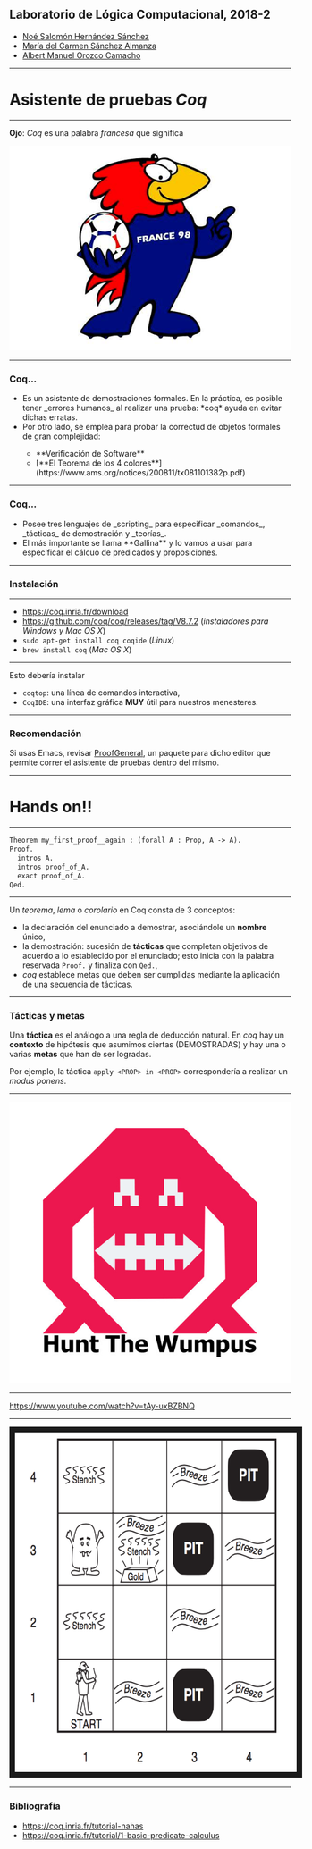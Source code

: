 ## Laboratorio de Lógica Computacional, 2018-2

- [Noé Salomón Hernández Sánchez](mailto:no.hernan@gmail.com)
- [María del Carmen Sánchez Almanza](mailto:carmensanchez@ciencias.unam.mx)
- [Albert Manuel Orozco Camacho](mailto:alorozco53@ciencias.unam.mx)


---

# Asistente de pruebas _Coq_

---

**Ojo**: _Coq_ es una palabra *francesa* que significa

![gallo](assets/img/gallo.jpg)

---

### Coq...

<ul>
	<li class="fragment">
		Es un asistente de demostraciones formales. En la práctica, es posible
		tener _errores humanos_ al realizar una prueba: *coq* ayuda en evitar
		dichas erratas.
	</li>
	<li class="fragment">
		Por otro lado, se emplea para probar la correctud de objetos formales de
		gran complejidad:
	</li>
	<ul>
  		<li class="fragment">**Verificación de Software**</li>
  		<li class="fragment">
		[**El Teorema de los 4 colores**](https://www.ams.org/notices/200811/tx081101382p.pdf)
		</li>
	</ul>
</ul>

---

### Coq...

<ul>
	<li class="fragment">
		Posee tres lenguajes de _scripting_ para especificar
		_comandos_, _tácticas_ de demostración y _teorías_.
	</li>
	<li class="fragment">
		El más importante se llama **Gallina** y lo vamos a usar
		para especificar el cálcuo de predicados y proposiciones.
	</li>
</ul>

---

### Instalación

---

 - https://coq.inria.fr/download
 - https://github.com/coq/coq/releases/tag/V8.7.2
   (_instaladores para Windows y Mac OS X_)
 - `sudo apt-get install coq coqide` (_Linux_)
 - `brew install coq` (_Mac OS X_)

---

Esto debería instalar

- `coqtop`: una línea de comandos interactiva,
- `CoqIDE`: una interfaz gráfica **MUY** útil para nuestros menesteres.

---

### Recomendación

Si usas Emacs, revisar [ProofGeneral](https://proofgeneral.github.io),
un paquete para dicho editor que permite correr el asistente de pruebas
dentro del mismo.

---

# Hands on!!

---

```coq
Theorem my_first_proof__again : (forall A : Prop, A -> A).
Proof.
  intros A.
  intros proof_of_A.
  exact proof_of_A.
Qed.
```

---

Un _teorema_, _lema_ o _corolario_ en Coq consta de 3 conceptos:

- la declaración del enunciado a demostrar, asociándole un **nombre** único,
- la demostración: sucesión de **tácticas** que completan objetivos de acuerdo
  a lo establecido por el enunciado; esto inicia con la palabra reservada
  `Proof.` y finaliza con `Qed.`,
- _coq_ establece metas que deben ser cumplidas mediante la aplicación
  de una secuencia de tácticas.

---

### Tácticas y metas

Una **táctica** es el análogo a una regla de deducción natural. En _coq_ hay
un **contexto** de hipótesis que asumimos ciertas (DEMOSTRADAS) y hay una o
varias **metas** que han de ser logradas.

Por ejemplo, la táctica `apply <PROP> in <PROP>` correspondería a realizar
un _modus ponens_.

---

![wumpus](assets/img/wumpus.jpg)

---

https://www.youtube.com/watch?v=tAy-uxBZBNQ

---

<img src="assets/img/wumpusworld.png"
alt="wumpusworld" width="810" height="608" border="10" />

---

### Bibliografía

- https://coq.inria.fr/tutorial-nahas
- https://coq.inria.fr/tutorial/1-basic-predicate-calculus

